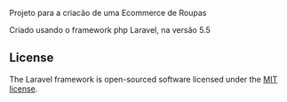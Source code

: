 Projeto para a criacão de uma Ecommerce de Roupas

Criado usando o framework php Laravel, na versão 5.5

## License

The Laravel framework is open-sourced software licensed under the [MIT license](https://opensource.org/licenses/MIT).